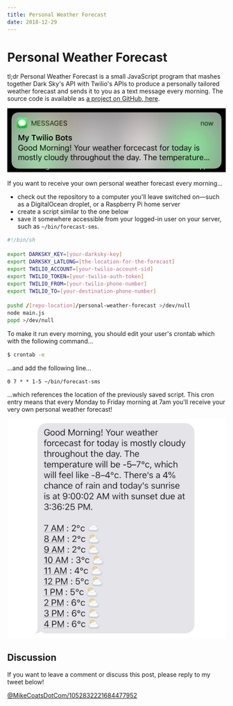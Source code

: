 ```yaml
---
title: Personal Weather Forecast
date: 2018-12-29
---
```


# Personal Weather Forecast

tl;dr Personal Weather Forecast is a small JavaScript program that mashes together Dark Sky's API with Twilio's APIs to produce a personally tailored weather forecast and sends it to you as a text message every morning. The source code is available as [a project on GitHub, here][github-project].

![Screenshot of an example notification][notification-screenshot]

If you want to receive your own personal weather forecast every morning...

- check out the repository to a computer you'll leave switched on—such as a DigitalOcean droplet, or a Raspberry Pi home server
- create a script similar to the one below
- save it somewhere accessible from your logged-in user on your server, such as `~/bin/forecast-sms`.

```sh
#!/bin/sh

export DARKSKY_KEY=[your-darksky-key]
export DARKSKY_LATLONG=[the-location-for-the-forecast]
export TWILIO_ACCOUNT=[your-twilio-account-sid]
export TWILIO_TOKEN=[your-twilio-auth-token]
export TWILIO_FROM=[your-twilio-phone-number]
export TWILIO_TO=[your-destination-phone-number]

pushd /[repo-location]/personal-weather-forecast >/dev/null
node main.js
popd >/dev/null
```

To make it run every morning, you should edit your user's crontab which with the following command...

```sh
$ crontab -e
```

...and add the following line...

```
0 7 * * 1-5 ~/bin/forecast-sms
```

...which references the location of the previously saved script. This cron entry means that every Monday to Friday morning at 7am you'll receive your very own personal weather forecast!

![Screenshot of an example message][message-screenshot]

## Discussion

If you want to leave a comment or discuss this post, please reply to my tweet below!

[@MikeCoatsDotCom/1052832221684477952][discussion-tweet]

[github-project]: https://github.com/MikeCoats/personal-weather-forecast
[notification-screenshot]: 2018-12-29--personal-weather-forecast--notification.jpg
[message-screenshot]: 2018-12-29--personal-weather-forecast--message.jpg
[discussion-tweet]: https://twitter.com/MikeCoatsDotCom/status/1052832221684477952
